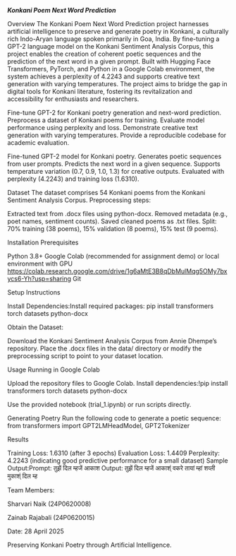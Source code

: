 ***Konkani Poem Next Word Prediction***
  
Overview
The Konkani Poem Next Word Prediction project harnesses artificial intelligence to preserve and generate poetry in Konkani, a culturally rich Indo-Aryan language spoken primarily in Goa, India. By fine-tuning a GPT-2 language model on the Konkani Sentiment Analysis Corpus, this project enables the creation of coherent poetic sequences and the prediction of the next word in a given prompt. Built with Hugging Face Transformers, PyTorch, and Python in a Google Colab environment, the system achieves a perplexity of 4.2243 and supports creative text generation with varying temperatures. The project aims to bridge the gap in digital tools for Konkani literature, fostering its revitalization and accessibility for enthusiasts and researchers.

Fine-tune GPT-2 for Konkani poetry generation and next-word prediction.
Preprocess a dataset of Konkani poems for training.
Evaluate model performance using perplexity and loss.
Demonstrate creative text generation with varying temperatures.
Provide a reproducible codebase for academic evaluation.

Fine-tuned GPT-2 model for Konkani poetry.
Generates poetic sequences from user prompts.
Predicts the next word in a given sequence.
Supports temperature variation (0.7, 0.9, 1.0, 1.3) for creative outputs.
Evaluated with perplexity (4.2243) and training loss (1.6310).

Dataset
The dataset comprises 54 Konkani poems from the Konkani Sentiment Analysis Corpus. Preprocessing steps:

Extracted text from .docx files using python-docx.
Removed metadata (e.g., poet names, sentiment counts).
Saved cleaned poems as .txt files.
Split: 70% training (38 poems), 15% validation (8 poems), 15% test (9 poems).

Installation
Prerequisites

Python 3.8+
Google Colab (recommended for assignment demo) or local environment with GPU
https://colab.research.google.com/drive/1g6aMtE3B8qDbMulMqg5OMy7bxycs6-Yh?usp=sharing
Git

Setup Instructions

Install Dependencies:Install required packages:
pip install transformers torch datasets python-docx


Obtain the Dataset:

Download the Konkani Sentiment Analysis Corpus from Annie Dhempe’s repository.
Place the .docx files in the data/ directory or modify the preprocessing script to point to your dataset location.

Usage
Running in Google Colab

Upload the repository files to Google Colab.
Install dependencies:!pip install transformers torch datasets python-docx

Use the provided notebook (trial_1.ipynb) or run scripts directly.

Generating Poetry
Run the following code to generate a poetic sequence:
from transformers import GPT2LMHeadModel, GPT2Tokenizer

Results

Training Loss: 1.6310 (after 3 epochs)
Evaluation Loss: 1.4409
Perplexity: 4.2243 (indicating good predictive performance for a small dataset)
Sample Output:Prompt: तुझें दिल म्हजें आकाश
Output: तुझें दिल म्हजें आकाश्ं वकरे तायां म्हां
        शव्ली मुकाश्ं दिल म्ह


Team Members: 

Sharvari Naik (24P0620008)

Zainab Rajabali (24P0620015)

Date: 28 April 2025




Preserving Konkani Poetry through Artificial Intelligence.
